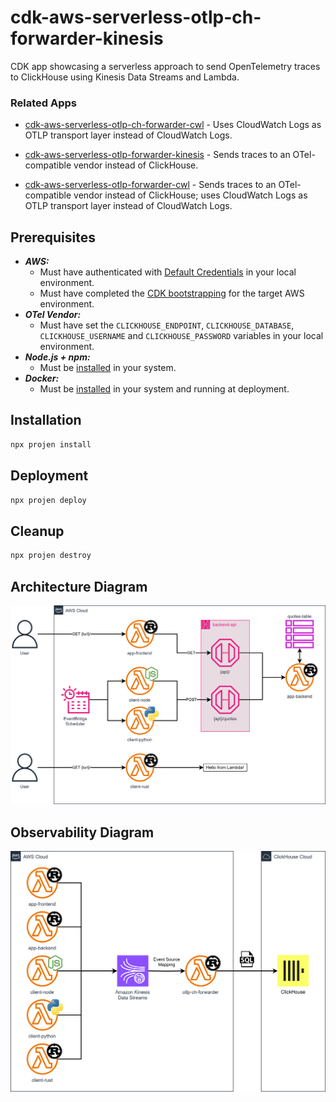 # cdk-aws-serverless-otlp-ch-forwarder-kinesis

CDK app showcasing a serverless approach to send OpenTelemetry traces to ClickHouse using Kinesis Data Streams and Lambda.

### Related Apps

- [cdk-aws-serverless-otlp-ch-forwarder-cwl](https://github.com/garysassano/cdk-aws-serverless-otlp-ch-forwarder-cwl) - Uses CloudWatch Logs as OTLP transport layer instead of CloudWatch Logs.

- [cdk-aws-serverless-otlp-forwarder-kinesis](https://github.com/garysassano/cdk-aws-serverless-otlp-forwarder-kinesis) - Sends traces to an OTel-compatible vendor instead of ClickHouse.

- [cdk-aws-serverless-otlp-forwarder-cwl](https://github.com/garysassano/cdk-aws-serverless-otlp-forwarder-cwl) - Sends traces to an OTel-compatible vendor instead of ClickHouse; uses CloudWatch Logs as OTLP transport layer instead of CloudWatch Logs.

## Prerequisites

- **_AWS:_**
  - Must have authenticated with [Default Credentials](https://docs.aws.amazon.com/cdk/v2/guide/cli.html#cli_auth) in your local environment.
  - Must have completed the [CDK bootstrapping](https://docs.aws.amazon.com/cdk/v2/guide/bootstrapping.html) for the target AWS environment.
- **_OTel Vendor:_**
  - Must have set the `CLICKHOUSE_ENDPOINT`, `CLICKHOUSE_DATABASE`, `CLICKHOUSE_USERNAME` and `CLICKHOUSE_PASSWORD` variables in your local environment.
- **_Node.js + npm:_**
  - Must be [installed](https://docs.npmjs.com/downloading-and-installing-node-js-and-npm) in your system.
- **_Docker:_**
  - Must be [installed](https://docs.docker.com/get-docker/) in your system and running at deployment.

## Installation

```sh
npx projen install
```

## Deployment

```sh
npx projen deploy
```

## Cleanup

```sh
npx projen destroy
```

## Architecture Diagram

![Architecture Diagram](./src/assets/arch-diagram.svg)

## Observability Diagram

![Observability Diagram](./src/assets/o11y-diagram.svg)
